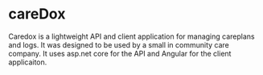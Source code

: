 # careDox
Caredox is a lightweight API and client application for managing careplans and logs. It was designed to be used by a small in community care company. It uses asp.net core for the API and Angular for the client applicaiton.
